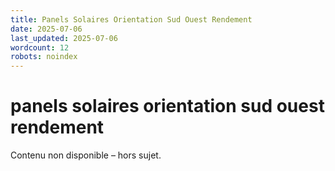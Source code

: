 ```yaml
---
title: Panels Solaires Orientation Sud Ouest Rendement
date: 2025-07-06
last_updated: 2025-07-06
wordcount: 12
robots: noindex
---
```


# panels solaires orientation sud ouest rendement

Contenu non disponible – hors sujet.